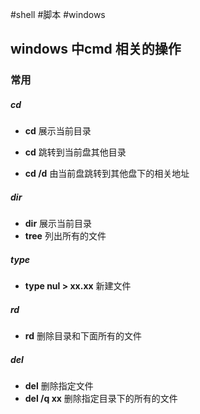 #shell #脚本 #windows 
## windows 中cmd 相关的操作

### 常用

##### cd

* **cd** 展示当前目录

* **cd**  跳转到当前盘其他目录
* **cd /d** 由当前盘跳转到其他盘下的相关地址 

##### dir

* **dir** 展示当前目录
* **tree** 列出所有的文件

##### type

*  **type nul > xx.xx** 新建文件

##### rd

* **rd** 删除目录和下面所有的文件

##### del

*  **del** 删除指定文件
* **del /q xx** 删除指定目录下的所有的文件

